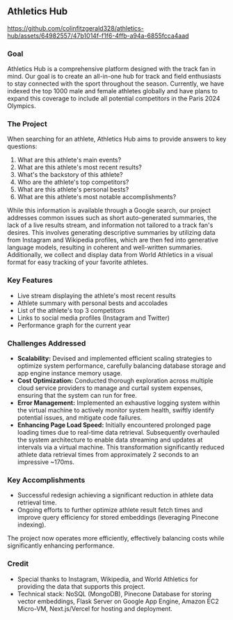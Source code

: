 ## Athletics Hub

https://github.com/colinfitzgerald328/athletics-hub/assets/64982557/47b1014f-f1f6-4ffb-a94a-6855fcca4aad

### Goal

Athletics Hub is a comprehensive platform designed with the track fan in mind. Our goal is to create an all-in-one hub for track and field enthusiasts to stay connected with the sport throughout the season. Currently, we have indexed the top 1000 male and female athletes globally and have plans to expand this coverage to include all potential competitors in the Paris 2024 Olympics.

### The Project

When searching for an athlete, Athletics Hub aims to provide answers to key questions:

1. What are this athlete's main events?
2. What are this athlete's most recent results?
3. What's the backstory of this athlete?
4. Who are the athlete's top competitors?
5. What are this athlete's personal bests?
6. What are this athlete's most notable accomplishments?

While this information is available through a Google search, our project addresses common issues such as short auto-generated summaries, the lack of a live results stream, and information not tailored to a track fan's desires. This involves generating descriptive summaries by utilizing data from Instagram and Wikipedia profiles, which are then fed into generative language models, resulting in coherent and well-written summaries. Additionally, we collect and display data from World Athletics in a visual format for easy tracking of your favorite athletes.

### Key Features

- Live stream displaying the athlete's most recent results
- Athlete summary with personal bests and accolades
- List of the athlete's top 3 competitors
- Links to social media profiles (Instagram and Twitter)
- Performance graph for the current year


### Challenges Addressed

- **Scalability:** Devised and implemented efficient scaling strategies to optimize system performance, carefully balancing database storage and app engine instance memory usage.
- **Cost Optimization:** Conducted thorough exploration across multiple cloud service providers to manage and curtail system expenses, ensuring that the system can run for free. 
- **Error Management:** Implemented an exhaustive logging system within the virtual machine to actively monitor system health, swiftly identify potential issues, and mitigate code failures.
- **Enhancing Page Load Speed:** Initially encountered prolonged page loading times due to real-time data retrieval. Subsequently overhauled the system architecture to enable data streaming and updates at intervals via a virtual machine. This transformation significantly reduced athlete data retrieval times from approximately 2 seconds to an impressive ~170ms.


### Key Accomplishments

- Successful redesign achieving a significant reduction in athlete data retrieval time.
- Ongoing efforts to further optimize athlete result fetch times and improve query efficiency for stored embeddings (leveraging Pinecone indexing).

The project now operates more efficiently, effectively balancing costs while significantly enhancing performance.

### Credit

- Special thanks to Instagram, Wikipedia, and World Athletics for providing the data that supports this project.
- Technical stack: NoSQL (MongoDB), Pinecone Database for storing vector embeddings, Flask Server on Google App Engine, Amazon EC2 Micro-VM, Next.js/Vercel for hosting and deployment.
